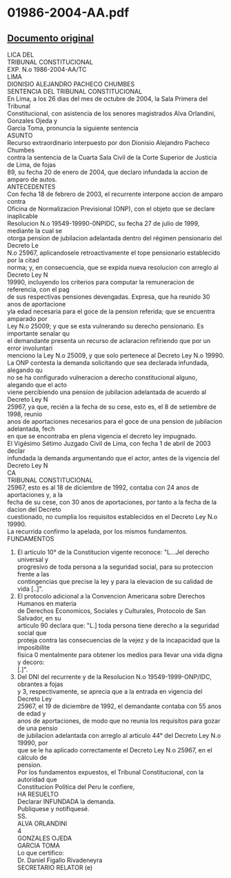 
01986-2004-AA.pdf
=================
  
[Documento original](https://tc.gob.pe/jurisprudencia/2004/01986-2004-AA.pdf)  
---  
LICA DEL  
TRIBUNAL CONSTITUCIONAL  
EXP. N.o 1986-2004-AA/TC  
LIMA  
DIONISIO ALEJANDRO PACHECO CHUMBES  
SENTENCIA DEL TRIBUNAL CONSTITUCIONAL  
En Lima, a los 26 dias del mes de octubre de 2004, la Sala Primera del Tribunal  
Constitucional, con asistencia de los senores magistrados Alva Orlandini, Gonzales Ojeda y  
Garcia Toma, pronuncia la siguiente sentencia  
ASUNTO  
Recurso extraordinario interpuesto por don Dionisio Alejandro Pacheco Chumbes  
contra la sentencia de la Cuarta Sala Civil de la Corte Superior de Justicia de Lima, de fojas  
89, su fecha 20 de enero de 2004, que declaro infundada la accion de amparo de autos.  
ANTECEDENTES  
Con fecha 18 de febrero de 2003, el recurrente interpone accion de amparo contra  
Oficina de Normalizacion Previsional (ONP), con el objeto que se declare inaplicable  
Resolucion N.o 19549-19990-0NPIDC, su fecha 27 de julio de 1999, mediante la cual se  
otorga pension de jubilacion adelantada dentro del régimen pensionario del Decreto Le  
N.o 25967, aplicandosele retroactivamente el tope pensionario establecido por la citad  
norma; y, en consecuencia, que se expida nueva resolucion con arreglo al Decreto Ley N  
19990, incluyendo los criterios para computar la remuneracion de referencia, con el pag  
de sus respectivas pensiones devengadas. Expresa, que ha reunido 30 anos de aportacione  
yla edad necesaria para el goce de la pension referida; que se encuentra amparado por  
Ley N.o 25009; y que se esta vulnerando su derecho pensionario. Es importante senalar qu  
el demandante presenta un recurso de aclaracion refiriendo que por un error involuntari  
menciono la Ley N.o 25009, y que solo pertenece al Decreto Ley N.o 19990.  
La ONP contesta la demanda solicitando que sea declarada infundada, alegando qu  
no se ha configurado vulneracion a derecho constitucional alguno, alegando que el acto  
viene percibiendo una pension de jubilacion adelantada de acuerdo al Decreto Ley N  
25967, ya que, recién a la fecha de su cese, esto es, el 8 de setiembre de 1998, reunio  
anos de aportaciones necesarios para el goce de una pension de jubilacion adelantada, fech  
en que se encontraba en plena vigencia el decreto ley impugnado.  
El Vigésimo Sétimo Juzgado Civil de Lima, con fecha 1 de abril de 2003 declar  
infundada la demanda argumentando que el actor, antes de la vigencia del Decreto Ley N  
CA  
TRIBUNAL CONSTITUCIONAL  
25967, esto es al 18 de diciembre de 1992, contaba con 24 anos de aportaciones y, a la  
fecha de su cese, con 30 anos de aportaciones, por tanto a la fecha de la dacion del Decreto  
cuestionado, no cumplia los requisitos establecidos en el Decreto Ley N.o 19990.  
La recurrida confirmo la apelada, por los mismos fundamentos.  
FUNDAMENTOS  
1. El articulo 10° de la Constitucion vigente reconoce: "L...Jel derecho universal y  
progresivo de toda persona a la seguridad social, para su proteccion frente a las  
contingencias que precise la ley y para la elevacion de su calidad de vida [..]".  
2. El protocolo adicional a la Convencion Americana sobre Derechos Humanos en materia  
de Derechos Economicos, Sociales y Culturales, Protocolo de San Salvador, en su  
articulo 90 declara que: "L.] toda persona tiene derecho a la seguridad social que  
proteja contra las consecuencias de la vejez y de la incapacidad que la imposibilite  
fisica 0 mentalmente para obtener los medios para llevar una vida digna y decoro:  
[.]".  
3. Del DNI del recurrente y de la Resolucion N.o 19549-1999-ONP/IDC, obrantes a fojas  
y 3, respectivamente, se aprecia que a la entrada en vigencia del Decreto Ley  
25967, el 19 de diciembre de 1992, el demandante contaba con 55 anos de edad y  
anos de aportaciones, de modo que no reunia los requisitos para gozar de una pensio  
de jubilacion adelantada con arreglo al articulo 44° del Decreto Ley N.o 19990, por  
que se le ha aplicado correctamente el Decreto Ley N.o 25967, en el câlculo de  
pension.  
Por los fundamentos expuestos, el Tribunal Constitucional, con la autoridad que  
Constitucion Politica del Peru le confiere,  
HA RESUELTO  
Declarar INFUNDADA la demanda.  
Publiquese y notifiquesé.  
SS.  
ALVA ORLANDINI  
4  
GONZALES OJEDA  
GARCIA TOMA  
Lo que certifico:  
Dr. Daniel Figallo Rivadeneyra  
SECRETARIO RELATOR (e)